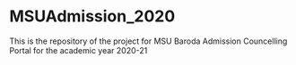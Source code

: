 # MSUAdmission_2020
This is the repository of the project for MSU Baroda Admission Councelling Portal for the academic year 2020-21
